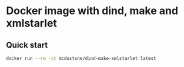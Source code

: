# Docker image with dind, make and xmlstarlet

## Quick start

```bash
docker run --rm -it mcdostone/dind-make-xmlstarlet:latest
```